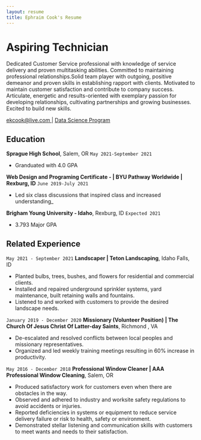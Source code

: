 ```yaml
---
layout: resume
title: Ephraim Cook's Resume
---
```

# Aspiring Technician
Dedicated Customer Service professional with knowledge of service delivery and proven multitasking abilities. Committed to maintaining professional relationships.Solid team player with outgoing, positive demeanor and proven skills in establishing rapport with clients. Motivated to maintain customer satisfaction and contribute to company success. Articulate, energetic and results-oriented with exemplary passion for developing relationships, cultivating partnerships and growing businesses. Excited to build new skills.

<div id="webaddress">
<a href="ekcook@live.com ">ekcook@live.com </a>
| <a href="https://github.com/Roran47?tab=overview&from=2023-04-01&to=2023-04-02">Data Science Program</a>
</div>

<!-- https://www.monique.tech/the-art-of-markdown -->


## Education




__Sprague High School__, Salem, OR `May 2021-September 2021`

- Granduated with 4.0 GPA


__Web Design and Programing Certificate -  | BYU Pathway Worldwide | Rexburg, ID__ `June 2019-July 2021`

- Led six class discussions that inspired class and increased understanding_


__Brigham Young University - Idaho__, Rexburg, ID `Expected 2021`

- 3.793 Major GPA


## Related Experience

`May 2021 - September 2021`
__Landscaper | Teton Landscaping__, Idaho Falls, ID

-	Planted bulbs, trees, bushes, and flowers for residential and commercial clients.
-	Installed and repaired underground sprinkler systems, yard maintenance, built retaining walls and fountains.
-	Listened to and worked with customers to provide the desired landscape needs.

`January 2019 - December 2020`
__Missionary (Volunteer Position) | The Church Of Jesus Christ Of Latter-day Saints__, Richmond , VA	

-	De-escalated and resolved conflicts between local peoples and missionary representatives.
-	Organized and led weekly training meetings resulting in 60% increase in productivity.

`May 2016 - December 2018`
__Professional Window Cleaner | AAA Professional Window Cleaning__, Salem, OR

- Produced satisfactory work for customers even when there are obstacles in the way.
- Observed and adhered to industry and worksite safety regulations to avoid accidents or injuries.
- Reported deficiencies in systems or equipment to reduce service delivery failure or risk to health, safety or environment.
- Demonstrated stellar listening and communication skills with customers to meet wants and needs to their satisfaction.



<!-- ### Footer

Last updated: May 2013 -->


